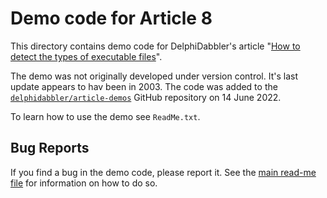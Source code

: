 # Demo code for Article 8

This directory contains demo code for DelphiDabbler's article "[How to detect the types of executable files](https://delphidabbler.com/articles/article-8)".

The demo was not originally developed under version control. It's last update appears to hav been in 2003. The code was added to the [`delphidabbler/article-demos`](https://github.com/delphidabbler/article-demos) GitHub repository on 14 June 2022.

To learn how to use the demo see `ReadMe.txt`.

## Bug Reports

If you find a bug in the demo code, please report it. See the [main read-me file](https://github.com/delphidabbler/article-demos/blob/master/README.md#bug-reports) for information on how to do so.
